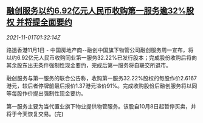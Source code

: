 <!--1635732062000-->
[融创服务以约6.92亿元人民币收购第一服务逾32%股权 并将提全面要约](https://cn.reuters.com/article/sunac-first-service1101-mon-idCNKBS2HM0TY)
------

<div><i>2021-11-01T01:32:14Z</i></div><p>路透香港11月1日 - 中国房地产商--融创中国旗下物管公司融创服务周一宣布，将以约6.92亿元人民币收购同业第一服务32.22%已发行股本；完成股份收购后将向其余股东出无条件强制性现金要约，完成后第一服务将自联交所退市。</p><p>融创服务与第一服务的联合公告称，收购第一服务32.22%股权的每股作价2.6167港元，较后者停牌前最后报价1.37港元溢价91%。完成收购股份后融创服务将以同等每股作价提出强制性现金要约。</p><p>第一服务主要为当代置业旗下物业提供物管服务。该股自10月8日起暂停买卖，并将于今天恢复交易。(完) </p>
